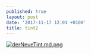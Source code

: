 ```yaml
---
published: true
layout: post
date: '2017-11-17 12:01 +0100'
title: tint2
---
```

[![derNeueTint.md.png](https://cdn.scrot.moe/images/2017/11/17/derNeueTint.md.png)](https://cdn.scrot.moe/images/2017/11/17/derNeueTint.png)
